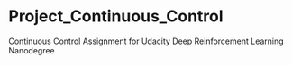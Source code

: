 # Project_Continuous_Control
Continuous Control Assignment for Udacity Deep Reinforcement Learning Nanodegree  
